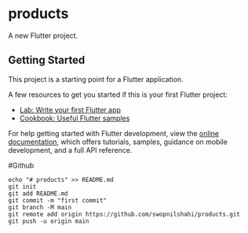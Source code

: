 # products

A new Flutter project.

## Getting Started

This project is a starting point for a Flutter application.

A few resources to get you started if this is your first Flutter project:

- [Lab: Write your first Flutter app](https://docs.flutter.dev/get-started/codelab)
- [Cookbook: Useful Flutter samples](https://docs.flutter.dev/cookbook)

For help getting started with Flutter development, view the
[online documentation](https://docs.flutter.dev/), which offers tutorials,
samples, guidance on mobile development, and a full API reference.


#Github
```
echo "# products" >> README.md
git init
git add README.md
git commit -m "first commit"
git branch -M main
git remote add origin https://github.com/swopnilshahi/products.git
git push -u origin main

```
